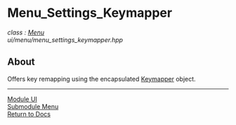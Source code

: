 # Menu_Settings_Keymapper
*class : [Menu](menu.md)*  
*ui/menu/menu_settings_keymapper.hpp*

## About
Offers key remapping using the encapsulated [Keymapper](../elements/keymapper.md) object.

---

[Module UI](../ui.md)  
[Submodule Menu](menu.md)  
[Return to Docs](../../docs.md)
